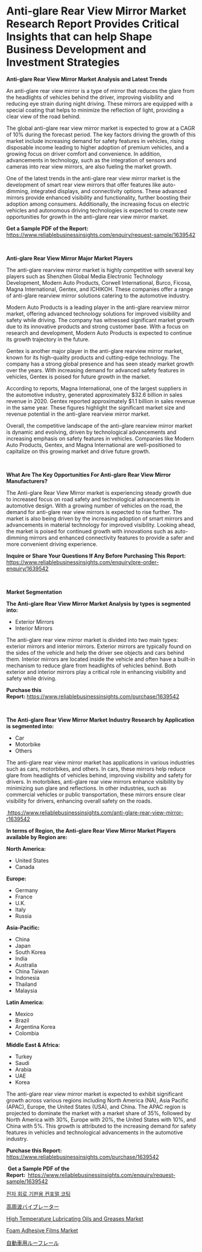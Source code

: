 <p><h1>Anti-glare Rear View Mirror Market Research Report Provides Critical Insights that can help Shape Business Development and Investment Strategies</h1></p><p><strong>Anti-glare Rear View Mirror Market Analysis and Latest Trends</strong></p>
<p><p>An anti-glare rear view mirror is a type of mirror that reduces the glare from the headlights of vehicles behind the driver, improving visibility and reducing eye strain during night driving. These mirrors are equipped with a special coating that helps to minimize the reflection of light, providing a clear view of the road behind.</p><p>The global anti-glare rear view mirror market is expected to grow at a CAGR of 10% during the forecast period. The key factors driving the growth of this market include increasing demand for safety features in vehicles, rising disposable income leading to higher adoption of premium vehicles, and a growing focus on driver comfort and convenience. In addition, advancements in technology, such as the integration of sensors and cameras into rear view mirrors, are also fueling the market growth.</p><p>One of the latest trends in the anti-glare rear view mirror market is the development of smart rear view mirrors that offer features like auto-dimming, integrated displays, and connectivity options. These advanced mirrors provide enhanced visibility and functionality, further boosting their adoption among consumers. Additionally, the increasing focus on electric vehicles and autonomous driving technologies is expected to create new opportunities for growth in the anti-glare rear view mirror market.</p></p>
<p><strong>Get a Sample PDF of the Report:&nbsp;</strong> <a href="https://www.reliablebusinessinsights.com/enquiry/request-sample/1639542">https://www.reliablebusinessinsights.com/enquiry/request-sample/1639542</a></p>
<p>&nbsp;</p>
<p><strong>Anti-glare Rear View Mirror Major Market Players</strong></p>
<p><p>The anti-glare rearview mirror market is highly competitive with several key players such as Shenzhen Global Media Electronic Technology Development, Modern Auto Products, Corwell International, Burco, Ficosa, Magna International, Gentex, and ICHIKOH. These companies offer a range of anti-glare rearview mirror solutions catering to the automotive industry.</p><p>Modern Auto Products is a leading player in the anti-glare rearview mirror market, offering advanced technology solutions for improved visibility and safety while driving. The company has witnessed significant market growth due to its innovative products and strong customer base. With a focus on research and development, Modern Auto Products is expected to continue its growth trajectory in the future.</p><p>Gentex is another major player in the anti-glare rearview mirror market, known for its high-quality products and cutting-edge technology. The company has a strong global presence and has seen steady market growth over the years. With increasing demand for advanced safety features in vehicles, Gentex is poised for future growth in the market.</p><p>According to reports, Magna International, one of the largest suppliers in the automotive industry, generated approximately $32.6 billion in sales revenue in 2020. Gentex reported approximately $1.1 billion in sales revenue in the same year. These figures highlight the significant market size and revenue potential in the anti-glare rearview mirror market.</p><p>Overall, the competitive landscape of the anti-glare rearview mirror market is dynamic and evolving, driven by technological advancements and increasing emphasis on safety features in vehicles. Companies like Modern Auto Products, Gentex, and Magna International are well-positioned to capitalize on this growing market and drive future growth.</p></p>
<p>&nbsp;</p>
<p><strong>What Are The Key Opportunities For Anti-glare Rear View Mirror Manufacturers?</strong></p>
<p><p>The Anti-glare Rear View Mirror market is experiencing steady growth due to increased focus on road safety and technological advancements in automotive design. With a growing number of vehicles on the road, the demand for anti-glare rear view mirrors is expected to rise further. The market is also being driven by the increasing adoption of smart mirrors and advancements in material technology for improved visibility. Looking ahead, the market is poised for continued growth with innovations such as auto-dimming mirrors and enhanced connectivity features to provide a safer and more convenient driving experience.</p></p>
<p><strong>Inquire or Share Your Questions If Any Before Purchasing This Report:</strong> <a href="https://www.reliablebusinessinsights.com/enquiry/pre-order-enquiry/1639542">https://www.reliablebusinessinsights.com/enquiry/pre-order-enquiry/1639542</a></p>
<p>&nbsp;</p>
<p><strong>Market Segmentation</strong></p>
<p><strong>The Anti-glare Rear View Mirror Market Analysis by types is segmented into:</strong></p>
<p><ul><li>Exterior Mirrors</li><li>Interior Mirrors</li></ul></p>
<p><p>The anti-glare rear view mirror market is divided into two main types: exterior mirrors and interior mirrors. Exterior mirrors are typically found on the sides of the vehicle and help the driver see objects and cars behind them. Interior mirrors are located inside the vehicle and often have a built-in mechanism to reduce glare from headlights of vehicles behind. Both exterior and interior mirrors play a critical role in enhancing visibility and safety while driving.</p></p>
<p><strong>Purchase this Report:&nbsp;</strong><a href="https://www.reliablebusinessinsights.com/purchase/1639542">https://www.reliablebusinessinsights.com/purchase/1639542</a></p>
<p>&nbsp;</p>
<p><strong>The Anti-glare Rear View Mirror Market Industry Research by Application is segmented into:</strong></p>
<p><ul><li>Car</li><li>Motorbike</li><li>Others</li></ul></p>
<p><p>The anti-glare rear view mirror market has applications in various industries such as cars, motorbikes, and others. In cars, these mirrors help reduce glare from headlights of vehicles behind, improving visibility and safety for drivers. In motorbikes, anti-glare rear view mirrors enhance visibility by minimizing sun glare and reflections. In other industries, such as commercial vehicles or public transportation, these mirrors ensure clear visibility for drivers, enhancing overall safety on the roads.</p></p>
<p><a href="https://www.reliablebusinessinsights.com/anti-glare-rear-view-mirror-r1639542">&nbsp;https://www.reliablebusinessinsights.com/anti-glare-rear-view-mirror-r1639542</a></p>
<p><strong>In terms of Region, the Anti-glare Rear View Mirror Market Players available by Region are:</strong></p>
<p>
    <p> <strong> North America: </strong>
        <ul>
            <li>United States</li>
            <li>Canada</li>
        </ul>
        </p> 
    <p> <strong> Europe: </strong>
        <ul>
            <li>Germany</li>
            <li>France</li>
            <li>U.K.</li>
            <li>Italy</li>
            <li>Russia</li>
        </ul>
        </p> 
    <p> <strong> Asia-Pacific: </strong>
        <ul>
            <li>China</li>
            <li>Japan</li>
            <li>South Korea</li>
            <li>India</li>
            <li>Australia</li>
            <li>China Taiwan</li>
            <li>Indonesia</li>
            <li>Thailand</li>
            <li>Malaysia</li>
        </ul>
        </p> 
    <p> <strong> Latin America: </strong>
        <ul>
            <li>Mexico</li>
            <li>Brazil</li>
            <li>Argentina Korea</li>
            <li>Colombia</li>
        </ul>
        </p> 
    <p> <strong> Middle East & Africa: </strong>
        <ul>
            <li>Turkey</li>
            <li>Saudi</li>
            <li>Arabia</li>
            <li>UAE</li>
            <li>Korea</li>
        </ul>
    </p>
    </p>
<p><p>The anti-glare rear view mirror market is expected to exhibit significant growth across various regions including North America (NA), Asia Pacific (APAC), Europe, the United States (USA), and China. The APAC region is projected to dominate the market with a market share of 35%, followed by North America with 30%, Europe with 20%, the United States with 10%, and China with 5%. This growth is attributed to the increasing demand for safety features in vehicles and technological advancements in the automotive industry.</p></p>
<p><strong>Purchase this Report: </strong><a href="https://www.reliablebusinessinsights.com/purchase/1639542">https://www.reliablebusinessinsights.com/purchase/1639542</a></p>
<p>&nbsp;<strong>Get a Sample PDF of the Report:&nbsp;&nbsp;</strong><a href="https://www.reliablebusinessinsights.com/enquiry/request-sample/1639542">https://www.reliablebusinessinsights.com/enquiry/request-sample/1639542</a></p>
<p><strong></strong></p>
<p><p><a href="https://github.com/AidenReinger/Market-Research-Report-List-1/blob/main/8504703141886.md">전자 회로 기판용 컨포멀 코팅</a></p><p><a href="https://github.com/DeonBoer2023/Market-Research-Report-List-1/blob/main/6962114136359.md">高周波バイブレーター</a></p><p><a href="https://github.com/WillieWoodard/Market-Research-Report-List-5/blob/main/high-temperature-lubricating-oils-and-greases-market.md">High Temperature Lubricating Oils and Greases Market</a></p><p><a href="https://github.com/marloy8/Market-Research-Report-List-5/blob/main/foam-adhesive-films-market.md">Foam Adhesive Films Market</a></p><p><a href="https://github.com/dawson566/Market-Research-Report-List-1/blob/main/5757470136358.md">自動車用ルーフレール</a></p></p>